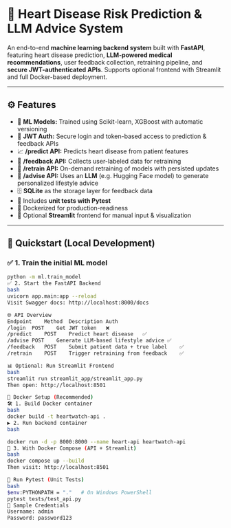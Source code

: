 # 💓 Heart Disease Risk Prediction & LLM Advice System

An end-to-end **machine learning backend system** built with **FastAPI**, featuring heart disease prediction, **LLM-powered medical recommendations**, user feedback collection, retraining pipeline, and **secure JWT-authenticated APIs**. Supports optional frontend with Streamlit and full Docker-based deployment.

---

## ⚙️ Features

- 🧠 **ML Models:** Trained using Scikit-learn, XGBoost with automatic versioning
- 🔐 **JWT Auth:** Secure login and token-based access to prediction & feedback APIs
- 📈 **/predict API:** Predicts heart disease from patient features
- 📝 **/feedback API:** Collects user-labeled data for retraining
- 🔁 **/retrain API:** On-demand retraining of models with persisted updates
- 💬 **/advise API:** Uses an **LLM** (e.g. Hugging Face model) to generate personalized lifestyle advice
- 🗄️ **SQLite** as the storage layer for feedback data
- 🧪 Includes **unit tests with Pytest**
- 🐳 Dockerized for production-readiness
- 🎨 Optional **Streamlit** frontend for manual input & visualization

---

## 🚀 Quickstart (Local Development)

### ✅ 1. Train the initial ML model
```bash
python -m ml.train_model
✅ 2. Start the FastAPI Backend
bash
uvicorn app.main:app --reload
Visit Swagger docs: http://localhost:8000/docs

🌐 API Overview
Endpoint	Method	Description	Auth
/login	POST	Get JWT token	❌
/predict	POST	Predict heart disease	✅
/advise	POST	Generate LLM-based lifestyle advice	✅
/feedback	POST	Submit patient data + true label	✅
/retrain	POST	Trigger retraining from feedback	✅

📊 Optional: Run Streamlit Frontend
bash
streamlit run streamlit_app/streamlit_app.py
Then open: http://localhost:8501

🐳 Docker Setup (Recommended)
🛠️ 1. Build Docker container
bash
docker build -t heartwatch-api .
▶️ 2. Run backend container
bash

docker run -d -p 8000:8000 --name heart-api heartwatch-api
🧩 3. With Docker Compose (API + Streamlit)
bash
docker compose up --build
Then visit: http://localhost:8501

🧪 Run Pytest (Unit Tests)
bash
$env:PYTHONPATH = "."   # On Windows PowerShell
pytest tests/test_api.py
🔐 Sample Credentials
Username: admin
Password: password123
